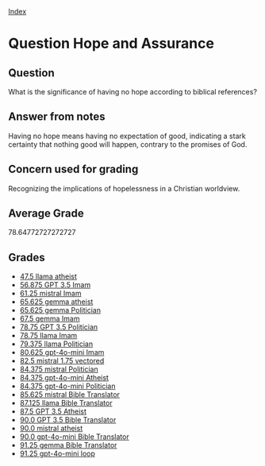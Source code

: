 
[Index](../../index.md)
# Question Hope and Assurance
## Question
What is the significance of having no hope according to biblical references?

## Answer from notes
Having no hope means having no expectation of good, indicating a stark certainty that nothing good will happen, contrary to the promises of God.

## Concern used for grading
Recognizing the implications of hopelessness in a Christian worldview.

## Average Grade
78.64772727272727

## Grades
 * [47.5 llama atheist](../answers/llama_atheist/Hope_and_Assurance.md)
 * [56.875 GPT 3.5 Imam](../answers/GPT_3.5_Imam/Hope_and_Assurance.md)
 * [61.25 mistral Imam](../answers/mistral_Imam/Hope_and_Assurance.md)
 * [65.625 gemma atheist](../answers/gemma_atheist/Hope_and_Assurance.md)
 * [65.625 gemma Politician](../answers/gemma_Politician/Hope_and_Assurance.md)
 * [67.5 gemma Imam](../answers/gemma_Imam/Hope_and_Assurance.md)
 * [78.75 GPT 3.5 Politician](../answers/GPT_3.5_Politician/Hope_and_Assurance.md)
 * [78.75 llama Imam](../answers/llama_Imam/Hope_and_Assurance.md)
 * [79.375 llama Politician](../answers/llama_Politician/Hope_and_Assurance.md)
 * [80.625 gpt-4o-mini Imam](../answers/gpt-4o-mini_Imam/Hope_and_Assurance.md)
 * [82.5 mistral 1.75 vectored](../answers/mistral_1.75_vectored/Hope_and_Assurance.md)
 * [84.375 mistral Politician](../answers/mistral_Politician/Hope_and_Assurance.md)
 * [84.375 gpt-4o-mini Atheist](../answers/gpt-4o-mini_Atheist/Hope_and_Assurance.md)
 * [84.375 gpt-4o-mini Politician](../answers/gpt-4o-mini_Politician/Hope_and_Assurance.md)
 * [85.625 mistral Bible Translator](../answers/mistral_Bible_Translator/Hope_and_Assurance.md)
 * [87.125 llama Bible Translator](../answers/llama_Bible_Translator/Hope_and_Assurance.md)
 * [87.5 GPT 3.5 Atheist](../answers/GPT_3.5_Atheist/Hope_and_Assurance.md)
 * [90.0 GPT 3.5 Bible Translator](../answers/GPT_3.5_Bible_Translator/Hope_and_Assurance.md)
 * [90.0 mistral atheist](../answers/mistral_atheist/Hope_and_Assurance.md)
 * [90.0 gpt-4o-mini Bible Translator](../answers/gpt-4o-mini_Bible_Translator/Hope_and_Assurance.md)
 * [91.25 gemma Bible Translator](../answers/gemma_Bible_Translator/Hope_and_Assurance.md)
 * [91.25 gpt-4o-mini loop](../answers/gpt-4o-mini_loop/Hope_and_Assurance.md)
